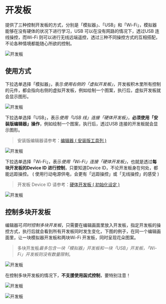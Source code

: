 # 开发板

提供了三种控制开发板的方式，分别是「模拟器」、「USB」和「Wi-Fi」，模拟器能够在没有硬体的状况下进行学习，USB 可以在没有网路的情况下，透过USB 连线操控，而Wi-Fi 则可以进行无线远端遥控，透过三种不同操控方式的互相搭配，不论各种情境都能随心所欲的控制。

![开发板](https://raw.githubusercontent.com/junhuanchen/test_repository/master/bpi-web/tutorials/images/zh-tw/docs/webbit/board/board-01.jpg)

## 使用方式

下拉选单选择「模拟器」，表示*使用右侧的「虚拟开发板」*，开发板积木里所有控制的元件，都会指向右侧的虚拟开发板，例如绘制一个图案，执行后，虚拟开发板就会显示图形。

![开发板](https://raw.githubusercontent.com/junhuanchen/test_repository/master/bpi-web/tutorials/images/zh-tw/docs/webbit/board/board-02.jpg)

下拉选单选择「USB」，表示*使用「USB 线」连接「硬体开发板」*，**必须使用「安装版编辑器」操作**，例如绘制一个图案，执行后，透过USB 连接的开发板就会显示图形。

> 安装版编辑器请参考：[编辑器 ( 安装版工具列 )](../info/toolbar.html)

![开发板](https://raw.githubusercontent.com/junhuanchen/test_repository/master/bpi-web/tutorials/images/zh-tw/docs/webbit/board/board-03.jpg)

下拉选单选择「Wi-Fi」，表示*使用「Wi-Fi」连接「硬体开发板」*，也就是透过**每块开发板的Device ID 进行控制**，只要知道Device ID，不论开发板身在何处，都能远距操控。 ( 使用行动电源供电，会更有「远距操控」或「无线操控」的感受 )

> 开发板 Device ID 请参考：[硬体开发板 ( 初始化设定 )](../info/setup.html)

![开发板](https://raw.githubusercontent.com/junhuanchen/test_repository/master/bpi-web/tutorials/images/zh-tw/docs/webbit/board/board-04.jpg)


## 控制多块开发板

编辑器可*同时控制多块开发板*，只需要在编辑画面里放入开发板，指定开发板的操控方式，执行后就会看到所有开发板同时发生变化，下图的例子，在同一个编辑画面里，让一块模拟器开发板和两块Wi-Fi 开发板，同时呈现花朵图案。

> 多块开发板*最多包含一块「模拟器」开发板和一块「USB」开发板，「Wi-Fi」开发板则没有数量限制*。

![开发板](https://raw.githubusercontent.com/junhuanchen/test_repository/master/bpi-web/tutorials/images/zh-tw/docs/webbit/board/board-05.jpg)


在控制多块开发板的情况下，**不支援使用函式控制**，要特别注意！

![开发板](https://raw.githubusercontent.com/junhuanchen/test_repository/master/bpi-web/tutorials/images/zh-tw/docs/webbit/board/board-06.jpg)

![开发板](https://raw.githubusercontent.com/junhuanchen/test_repository/master/bpi-web/tutorials/images/zh-tw/docs/webbit/board/board-07.jpg)
